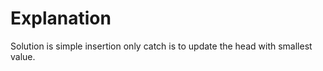 # Explanation

Solution is simple insertion only catch is to update the head with smallest value.



